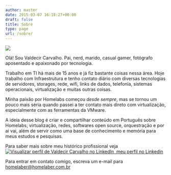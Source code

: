 ```yaml
---
author: master
date: 2015-03-07 16:18:27+00:00
draft: false
title: Sobre
type: page
url: /sobre/
---
```


![](http://homelaber.com.br/site/wp-content/uploads/2015/03/vc8bit-avatar.png)






Olá! Sou Valdecir Carvalho. Pai, nerd, marido, casual gamer, fotógrafo aposentado e apaixonado por tecnologia.





Trabalho em TI há mais de 15 anos e já fiz bastante coisas nessa área. Hoje trabalho com Infraestrutura e tenho contato diário com diversas tecnologias de servidores, storages, rede, wifi, links de dados, telefonia, sistemas operacionais, virtualização e muitas outras coisas.





Minha paixão por Homelabs começou *desde sempre*, mas se tornou um pouco mais séria quando passei a ter contato mais direto com virtualização, especialmente com as ferramentas da VMware.





A ideia desse blog é criar e compartilhar conteúdo em Português sobre Homelabs, virtualização, redes, softwares open source, orquestração e por ai vai, além de servir como uma base de conhecimento e memória para meus estudos e pesquisas.





Para saber mais sobre meu histórico profissional veja [![Visualizar perfil de Valdecir Carvalho no LinkedIn](https://static.licdn.com/scds/common/u/img/webpromo/btn_in_20x15.png)
 meu perfil no Linkedin](https://www.linkedin.com/in/valdecircarvalho/)





Para entrar em contato comigo, escreva um e-mail para homelaber@homelaber.com.br





